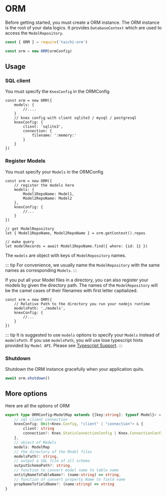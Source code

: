 # ORM

Before getting started, you must create a ORM instance.
The ORM instance is the root of your data logics.
It provides `DatabaseContext` which are used to access the `ModelRepository`.

```js
const { ORM } = require('taichi-orm')

const orm = new ORM(ormConfig)
```


## Usage

### SQL client

You must specify the `KnexConfig` in the ORMConfig

```js{6-11}
const orm = new ORM({
    models: {
        //....
    }
    // knex config with client sqlite3 / mysql / postgresql
    knexConfig: {
        client: 'sqlite3',
        connection: {
            filename: ':memory:'
        }
    }
})
```

### Register Models

You must specify your `Models` in the ORMConfig

```js{3-6}
const orm = new ORM({
    // register the models here
    models: { 
        Model1RepoName: Model1, 
        Model2RepoName: Model2
    },
    knexConfig: {
        //...
    }
})

// get ModelRepository
let { Model1RepoName, Model2RepoName } = orm.getContext().repos

// make query
let modelRecords = await Model1RepoName.find({ where: {id: 1} })

```
The `models` are object with keys of `ModelRepository` names.

::: tip
For convenience, we usually name the `ModelRepository` with the same names as corresponding  `Models`.
:::

If you put all your Model files in a directory, you can also register your models by given the directory path. The names of the `ModelRepository` will be the camel cases of their filenames with first letter captialized.

```js{3}
const orm = new ORM({
    // Relative Path to the directory you run your nodejs runtime
    modelsPath: './models',
    knexConfig: {
        //...
    }
})
```

::: tip
It is suggested to use `models` options to specify your `Models` instead of `modelsPath`.
If you use `modelsPath`, you will use lose typescript hints provided by `Model API`. 
Please see [Typescript Support](../typescript-support.md#model-repository).
:::

### Shutdown

Shutdown the ORM instance gracefully when your application quits.

```js
await orm.shutdown()
```

## More options

Here are all the options of ORM

```ts
export type ORMConfig<ModelMap extends {[key:string]: typeof Model}> = {
    // sql client connection
    knexConfig: Omit<Knex.Config, "client" | "connection"> & {
        client: string
        connection?: Knex.StaticConnectionConfig | Knex.ConnectionConfigProvider
    },
    // object of Models
    models: ModelMap
    // the directory of the Model files
    modelsPath?: string,
    // output a SQL file of all schema
    outputSchemaPath?: string,
    // function to convert model name to table name
    entityNameToTableName?: (name:string) => string,
    // function of convert property Name to field name
    propNameTofieldName?: (name:string) => string
}
```

